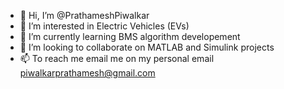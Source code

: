 - 👋 Hi, I’m @PrathameshPiwalkar
- 👀 I’m interested in Electric Vehicles (EVs)
- 🌱 I’m currently learning BMS algorithm developement
- 💞️ I’m looking to collaborate on MATLAB and Simulink projects
- 📫 To reach me email me on my personal email piwalkarprathamesh@gmail.com 

<!---
PrathameshPiwalkar/PrathameshPiwalkar is a ✨ special ✨ repository because its `README.md` (this file) appears on your GitHub profile.
You can click the Preview link to take a look at your changes.
--->
